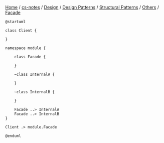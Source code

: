 [Home](https://mengxianbin.github.io) /
[cs-notes](https://mengxianbin.github.io/cs-notes/site) /
[Design](https://mengxianbin.github.io/cs-notes/site/Design) /
[Design Patterns](https://mengxianbin.github.io/cs-notes/site/Design/Design%20Patterns) /
[Structural Patterns](https://mengxianbin.github.io/cs-notes/site/Design/Design%20Patterns/Structural%20Patterns) /
[Others](https://mengxianbin.github.io/cs-notes/site/Design/Design%20Patterns/Structural%20Patterns/Others) /
[Facade](https://mengxianbin.github.io/cs-notes/site/Design/Design%20Patterns/Structural%20Patterns/Others/Facade)

```plantuml
@startuml

class Client {

}

namespace module {

    class Facade {

    }

    ~class InternalA {

    }

    ~class InternalB {

    }

    Facade ..> InternalA
    Facade ..> InternalB
}

Client .> module.Facade

@enduml
```
